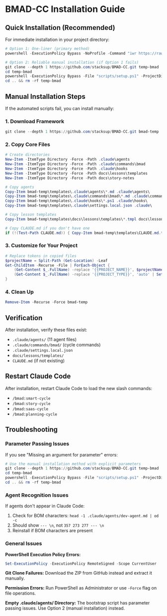 # BMAD-CC Installation Guide

## Quick Installation (Recommended)

For immediate installation in your project directory:

```powershell
# Option 1: One-liner (primary method)
powershell -ExecutionPolicy Bypass -NoProfile -Command "iwr https://raw.githubusercontent.com/stacksup/BMAD-CC/main/bootstrap.ps1 -UseBasicParsing | iex; Install-BMAD -ProjectDir . -ProjectType auto"

# Option 2: Reliable manual installation (if Option 1 fails)
git clone --depth 1 https://github.com/stacksup/BMAD-CC.git temp-bmad
cd temp-bmad
powershell -ExecutionPolicy Bypass -File "scripts/setup.ps1" -ProjectDir ".." -ProjectType "auto" -ProjectName "YourProject" -PRDPath "CLAUDE.md" -SecondaryPRDPath ""
cd .. && rm -rf temp-bmad
```

## Manual Installation Steps

If the automated scripts fail, you can install manually:

### 1. Download Framework
```powershell
git clone --depth 1 https://github.com/stacksup/BMAD-CC.git bmad-temp
```

### 2. Copy Core Files
```powershell
# Create directories
New-Item -ItemType Directory -Force -Path .claude\agents
New-Item -ItemType Directory -Force -Path .claude\commands\bmad
New-Item -ItemType Directory -Force -Path .claude\hooks
New-Item -ItemType Directory -Force -Path docs\lessons\templates
New-Item -ItemType Directory -Force -Path docs\story-notes

# Copy agents
Copy-Item bmad-temp\templates\.claude\agents\*.md .claude\agents\
Copy-Item bmad-temp\templates\.claude\commands\bmad\*.md .claude\commands\bmad\
Copy-Item bmad-temp\templates\.claude\hooks\*.ps1 .claude\hooks\
Copy-Item bmad-temp\templates\.claude\settings.local.json .claude\

# Copy lesson templates
Copy-Item bmad-temp\templates\docs\lessons\templates\*.tmpl docs\lessons\templates\

# Copy CLAUDE.md if you don't have one
if (!(Test-Path CLAUDE.md)) { Copy-Item bmad-temp\templates\CLAUDE.md.tmpl CLAUDE.md }
```

### 3. Customize for Your Project
```powershell
# Replace tokens in copied files
$projectName = Split-Path (Get-Location) -Leaf
Get-ChildItem -Recurse -File | ForEach-Object {
    (Get-Content $_.FullName) -replace '{{PROJECT_NAME}}', $projectName | Set-Content $_.FullName
    (Get-Content $_.FullName) -replace '{{PROJECT_TYPE}}', 'auto' | Set-Content $_.FullName
}
```

### 4. Clean Up
```powershell
Remove-Item -Recurse -Force bmad-temp
```

## Verification

After installation, verify these files exist:
- `.claude/agents/` (11 agent files)
- `.claude/commands/bmad/` (cycle commands)
- `.claude/settings.local.json`
- `docs/lessons/templates/`
- `CLAUDE.md` (if not existing)

## Restart Claude Code

After installation, restart Claude Code to load the new slash commands:
- `/bmad:smart-cycle`
- `/bmad:story-cycle`
- `/bmad:saas-cycle`
- `/bmad:planning-cycle`

## Troubleshooting

### Parameter Passing Issues
If you see "Missing an argument for parameter" errors:
```powershell
# Use the manual installation method with explicit parameters
git clone --depth 1 https://github.com/stacksup/BMAD-CC.git temp-bmad
cd temp-bmad
powershell -ExecutionPolicy Bypass -File "scripts/setup.ps1" -ProjectDir ".." -ProjectType "saas" -ProjectName "MyProject" -PRDPath "CLAUDE.md" -SecondaryPRDPath ""
cd .. && rm -rf temp-bmad
```

### Agent Recognition Issues
If agents don't appear in Claude Code:
1. Check for BOM characters: `head -1 .claude/agents/dev-agent.md | od -c`
2. Should show `--- \n`, not `357 273 277 --- \n` 
3. Reinstall if BOM characters are present

### General Issues
**PowerShell Execution Policy Errors:**
```powershell
Set-ExecutionPolicy -ExecutionPolicy RemoteSigned -Scope CurrentUser
```

**Git Clone Failures:**
Download the ZIP from GitHub instead and extract it manually.

**Permission Errors:**
Run PowerShell as Administrator or use `-Force` flag on file operations.

**Empty .claude/agents/ Directory:**
The bootstrap script has parameter passing issues. Use Option 2 (manual installation) instead.